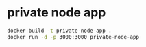 # private node app

```bash
docker build -t private-node-app .
docker run -d -p 3000:3000 private-node-app
```
